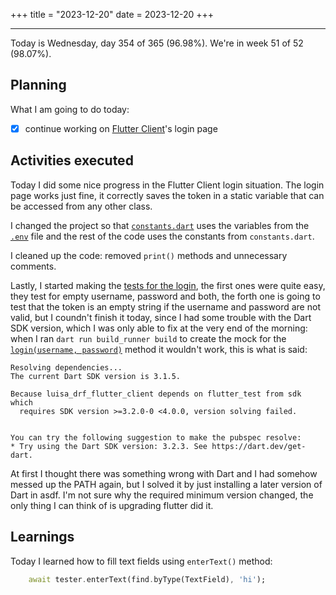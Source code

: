 +++
title = "2023-12-20"
date = 2023-12-20
+++

---

Today is Wednesday, day 354 of 365 (96.98%). We're in week 51 of 52 (98.07%).

## Planning

What I am going to do today:

- [x] continue working on [Flutter Client](https://github.com/OmnicodeSolutions/luisa_drf_flutter_client/issues/1)'s login page

## Activities executed

Today I did some nice progress in the Flutter Client login situation. The login page works just fine, it correctly saves the token in a static variable that can be accessed from any other class. 

I changed the project so that [`constants.dart`](https://github.com/OmnicodeSolutions/luisa_drf_flutter_client/blob/login/lib/constants.dart) uses the variables from the [`.env`](https://github.com/OmnicodeSolutions/luisa_drf_flutter_client/blob/login/.env) file and the rest of the code uses the constants from `constants.dart`.

I cleaned up the code: removed `print()` methods and unnecessary comments.

Lastly, I started making the [tests for the login](https://github.com/OmnicodeSolutions/luisa_drf_flutter_client/blob/login/test/login_test.dart), the first ones were quite easy, they test for empty username, password and both, the forth one is going to test that the token is an empty string if the username and password are not valid, but I coundn't finish it today, since I had some trouble with the Dart SDK version, which I was only able to fix at the very end of the morning: when I ran `dart run build_runner build` to create the mock for the [`login(username, password)`](https://github.com/OmnicodeSolutions/luisa_drf_flutter_client/blob/d24b453d881fa1177a5d5dc119a745058abbb0a4/lib/login.dart#L16C3-L29C4) method it wouldn't work, this is what is said:

```shell
Resolving dependencies...
The current Dart SDK version is 3.1.5.

Because luisa_drf_flutter_client depends on flutter_test from sdk which
  requires SDK version >=3.2.0-0 <4.0.0, version solving failed.


You can try the following suggestion to make the pubspec resolve:
* Try using the Dart SDK version: 3.2.3. See https://dart.dev/get-dart.
```

At first I thought there was something wrong with Dart and I had somehow messed up the PATH again, but I solved it by just installing a later version of Dart in asdf. I'm not sure why the required minimum version changed, the only thing I can think of is upgrading flutter did it.

## Learnings

Today I learned how to fill text fields using `enterText()` method:

```dart
    await tester.enterText(find.byType(TextField), 'hi');
```
